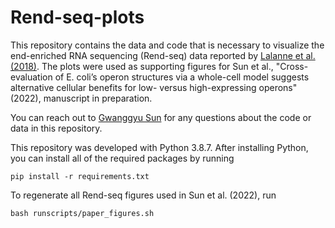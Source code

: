 # Rend-seq-plots

This repository contains the data and code that is necessary to
visualize the end-enriched RNA sequencing (Rend-seq) data reported
by [Lalanne et al. (2018)](https://www.sciencedirect.com/science/article/pii/S0092867418302873). The plots were used as supporting figures
for Sun et al., "Cross-evaluation of E. coli’s operon structures
via a whole-cell model suggests alternative cellular benefits
for low- versus high-expressing operons" (2022), manuscript in preparation.

You can reach out to [Gwanggyu Sun](ggsun@stanford.edu) for any questions
about the code or data in this repository.

This repository was developed with Python 3.8.7. After installing Python, you can install
all of the required packages by running

```shell
pip install -r requirements.txt
```

To regenerate all Rend-seq figures used in Sun et al. (2022), run

```shell
bash runscripts/paper_figures.sh
```
